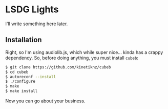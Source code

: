 # LSDG Lights

I'll write something here later.

## Installation

Right, so I'm using audiolib.js, which while super nice... kinda has a crappy dependency. So, before doing anything,
you must install `cubeb`:

```bash
$ git clone https://github.com/kinetiknz/cubeb
$ cd cubeb
$ autoreconf --install
$ ./configure
$ make
$ make install
```

Now you can go about your business.